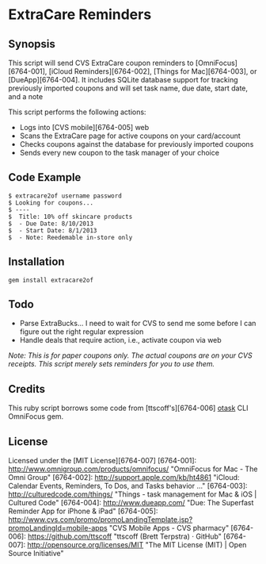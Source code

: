 
# ExtraCare Reminders

## Synopsis

This script will send CVS ExtraCare coupon reminders to [OmniFocus][6764-001], [iCloud Reminders][6764-002], [Things for Mac][6764-003], or [DueApp][6764-004]. It includes SQLite database support for tracking previously imported coupons and will set task name, due date, start date, and a note

This script performs the following actions:

+ Logs into [CVS mobile][6764-005] web
+ Scans the ExtraCare page for active coupons on your card/account
+ Checks coupons against the database for previously imported coupons
+ Sends every new coupon to the task manager of your choice

## Code Example

    $ extracare2of username password
    $ Looking for coupons...
    $ ----
    $  Title: 10% off skincare products
    $  - Due Date: 8/10/2013
    $  - Start Date: 8/1/2013
    $  - Note: Reedemable in-store only
    


## Installation

    gem install extracare2of

## Todo

+ Parse ExtraBucks... I need to wait for CVS to send me some before I can figure out the right regular expression
+ Handle deals that require action, i.e., activate coupon via web

_Note: This is for paper coupons only. The actual coupons are on your CVS receipts. This script merely sets reminders for you to use them._

## Credits

This ruby script borrows some code from [ttscoff's][6764-006] [otask](http://brettterpstra.com/2011/07/02/otask-cli-for-omnifocus/) CLI OmniFocus gem.

## License

Licensed under the [MIT License][6764-007]
[6764-001]: http://www.omnigroup.com/products/omnifocus/ "OmniFocus for Mac - The Omni Group"
[6764-002]: http://support.apple.com/kb/ht4861 "iCloud: Calendar Events, Reminders, To Dos, and Tasks behavior ..."
[6764-003]: http://culturedcode.com/things/ "Things - task management for Mac &amp; iOS | Cultured Code"
[6764-004]: http://www.dueapp.com/ "Due: The Superfast Reminder App for iPhone &amp; iPad"
[6764-005]: http://www.cvs.com/promo/promoLandingTemplate.jsp?promoLandingId=mobile-apps "CVS Mobile Apps - CVS pharmacy"
[6764-006]: https://github.com/ttscoff "ttscoff (Brett Terpstra) · GitHub"
[6764-007]: http://opensource.org/licenses/MIT "The MIT License (MIT) | Open Source Initiative"